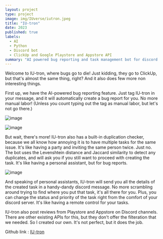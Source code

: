 ```yaml
---
layout: project
type: project
image: img/IUverse/iutron.jpeg
title: "IU-tron"
date: 2023
published: true
labels:
  - AI
  - Python
  - Discord bot
  - ClickUp and Google Playstore and Appstore API
summary: "AI powered bug reporting and task management bot for discord server"
---
```


Welcome to IU-tron, where bugs go to die! Just kidding, they go to ClickUp, but that's almost the same thing, right? And it also does few more non interesting things.

First up, we have the AI-powered bug reporting feature. Just tag IU-tron in your message, and it will automatically create a bug report for you. No more manual labor! (Unless you count typing out the tag as manual labor, but let's not go there.)

![image](https://user-images.githubusercontent.com/29358240/220906162-d1c5196b-1a2d-41d0-92a2-96c1130705e2.png)

![image](https://user-images.githubusercontent.com/29358240/220906463-358eb6e0-e1ce-4a62-bb3b-3a36474e82ba.png)


But wait, there's more! IU-tron also has a built-in duplication checker, because we all know how annoying it is to have multiple tasks for the same issue. It's like having a party and inviting the same person twice. Just no. The bot uses the Levenshtein distance and Jaccard similarity to detect any duplicates, and will ask you if you still want to proceed with creating the task. It's like having a personal assistant, but for bug reports.

![image](https://user-images.githubusercontent.com/29358240/220906742-1e9d564f-f00e-45d5-ac83-c32d7bb3891c.png)

And speaking of personal assistants, IU-tron will send you all the details of the created task in a handy-dandy discord message. No more scrambling around trying to find where you put that task, it's all there for you. Plus, you can change the status and priority of the task right from the comfort of your discord server. It's like having a remote control for your tasks.

IU-tron also post reviews from Playstore and Appstore on Discord channels. There are other existing APIs for this, but they don't offer the filteration that we needed. So I created our own. It's not perfect, but it does the job.

Github link : <a href="https://github.com/Arieswaran/IU-tron">IU-tron</a>
